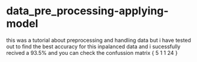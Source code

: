 # data_pre_processing-applying-model
this was a tutorial about preprocessing and handling data but i have tested out to find the best accuracy for this inpalanced data and i sucessfully recived a 93.5%
and you can check the confussion matrix 
{ 5  1
  1 24 }
